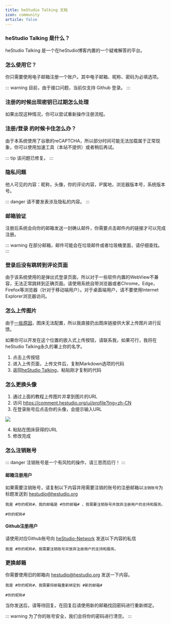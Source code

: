 ```yaml
---
title: heStudio Talking 文档
icon: community
article: false
---
```


### heStudio Talking 是什么？
heStudio Talking 是一个在heStudio博客内置的一个疑难解答的平台。

### 怎么使用它？
你只需要使用电子邮箱注册一个账户。其中电子邮箱、昵称、密码为必填选项。

::: warning 
目前，由于接口问题，当前仅支持 Github 登录。
:::

### 注册的时候出现密钥已过期怎么处理
如果出现这种情况，你可以尝试重新操作注册流程。


### 注册/登录 的时候卡住怎么办？
由于本系统使用了谷歌的reCAPTCHA，所以部分时间可能无法加载属于正常现象，你可以使用加速工具（本站不提供）或者稍后再试。

::: tip 
该问题已修复。
:::

### 隐私问题
他人可见的内容：昵称，头像，你的评论内容，IP属地，浏览器版本号，系统版本号。

::: danger 
请不要发表涉及隐私的内容。
:::

### 邮箱验证
注册后系统会向你的邮箱发送一封确认邮件，你需要点击邮件内的链接才可以完成注册。

::: warning 
在部分邮箱，邮件可能会在垃圾邮件或者垃圾桶里面，请仔细查找。
:::

### 登录后没有跳转到评论页面
由于该系统使用的是弹出式登录页面，所以对于一些软件内置的WebView不兼容，无法正常跳转到正确页面。请使用系统自带浏览器或者Chrome，Edge，Firefox等浏览器（针对于移动端用户）。对于桌面端用户，请不要使用Internet Explorer浏览器访问。

### 怎么上传图片
由于[一些原因](https://github.com/orgs/walinejs/discussions/1771)，图床无法配置，所以我直接扔出图床链接供大家上传图片进行反馈。
 
如果你可以开发在这个位置的嵌入式上传按钮，请联系我，如果可行，我将在heStudio Talking永久的署上你的名字。

1. 点击上传按钮
2. 进入上传页面，上传文件后，复制Markdown选项的代码
3. 返回[heStudio Talking](https://www.hestudio.org/talking/)，粘贴刚才复制的代码

### 怎么更换头像
1. 通过上面的教程上传图片并拿到图片的URL
2. 访问 https://comment.hestudio.org/ui/profile?lng=zh-CN 
3. 在登录账号后点击你的头像，会提示输入URL

![](https://image.hestudio.org/img/2023/01/29/63d54bb8b83f1.jpg)

4. 粘贴在图床获得的URL
5. 修改完成

### 怎么注销账号

::: danger
注销账号是一个有风险的操作，请三思而后行！
:::

#### 邮箱注册用户
如果需要注销账号，请复制以下内容并用需要注销的账号的注册邮箱以`注销账号`为标题发送到 [hestudio@hestudio.org](mailto:hestudio@hestudio.org)

```text
我是 #你的昵称#，我的邮箱是 #你的邮箱# ，我需要注销账号并放弃注册用户的支持和服务。

#你的昵称#
```

#### Github注册用户
请使用对应Github账号向 [heStudio-Network](https://github.com/hestudio-network) 发送以下内容的私信

```text
我是 #你的昵称#，我需要注销账号并放弃注册用户的支持和服务。
```

### 更换邮箱
你需要使用旧的邮箱向 [hestudio@hestudio.org](mailto:hestudio@hestudio.org) 发送一下内容。
```text
我是 #你的昵称#，我需要将邮箱重新绑定到 #新的邮箱#

#你的昵称#
```

当你发送后，请等待回复。在回复后请使用新的邮箱找回密码进行重新绑定。

::: warning
为了你的账号安全，我们会将你的密码进行清空。
:::
